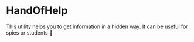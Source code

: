 # HandOfHelp
This utility helps you to get information in a hidden way. It can be useful for spies or students 🤫
